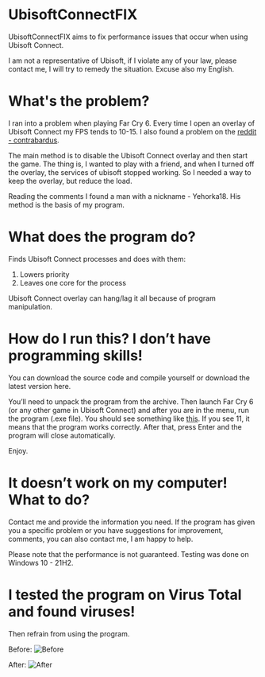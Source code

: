 # UbisoftConnectFIX
 UbisoftConnectFIX aims to fix performance issues that occur when using Ubisoft Connect.
 
I am not a representative of Ubisoft, if I violate any of your law, please contact me, I will try to remedy the situation. Excuse also my English.

What's the problem?
====
I ran into a problem when playing Far Cry 6. Every time I open an overlay of Ubisoft Connect my FPS tends to 10-15.
I also found a problem on the [reddit - contrabardus](https://www.reddit.com/r/farcry/comments/q32753/heads_up_disabling_the_ubiconnect_overlay/?utm_source=share&utm_medium=web2x&context=3).

The main method is to disable the Ubisoft Connect overlay and then start the game. The thing is, I wanted to play with a friend, and when I turned off the overlay, the services of ubisoft stopped working. So I needed a way to keep the overlay, but reduce the load.

Reading the comments I found a man with a nickname - Yehorka18. His method is the basis of my program.

What does the program do?
====
Finds Ubisoft Connect processes and does with them:
1. Lowers priority
2. Leaves one core for the process

Ubisoft Connect overlay can hang/lag it all because of program manipulation.

How do I run this? I don’t have programming skills!
====

You can download the source code and compile yourself or download the latest version here.

You’ll need to unpack the program from the archive. Then launch Far Cry 6 (or any other game in Ubisoft Connect) and after you are in the menu, run the program (.exe file). You should see something like [this](https://prnt.sc/KO1aWkp3pBEt). If you see 11, it means that the program works correctly. After that, press Enter and the program will close automatically.

Enjoy.

It doesn’t work on my computer! What to do?
====
Contact me and provide the information you need. If the program has given you a specific problem or you have suggestions for improvement, comments, you can also contact me, I am happy to help.

Please note that the performance is not guaranteed. Testing was done on Windows 10 - 21H2. 

I tested the program on Virus Total and found viruses!
====
Then refrain from using the program.

Before:
![Before](https://user-images.githubusercontent.com/44775752/179285287-419ee9c1-0952-4788-a4bc-af50260391ce.PNG)

After:
![After](https://user-images.githubusercontent.com/44775752/179285501-9c349f57-714e-4b14-9432-0b1c4f2d25e1.PNG)

